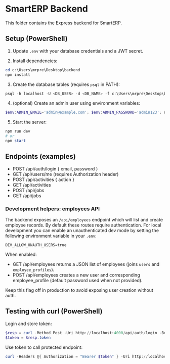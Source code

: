 # SmartERP Backend

This folder contains the Express backend for SmartERP.

## Setup (PowerShell)

1. Update `.env` with your database credentials and a JWT secret.

2. Install dependencies:

```powershell
cd c:\Users\mrpre\Desktop\backend
npm install
```

3. Create the database tables (requires `psql` in PATH):

```powershell
psql -h localhost -U <DB_USER> -d <DB_NAME> -f c:\Users\mrpre\Desktop\backend\schema.sql
```

4. (optional) Create an admin user using environment variables:

```powershell
$env:ADMIN_EMAIL='admin@example.com'; $env:ADMIN_PASSWORD='admin123'; npm run create-admin
```

5. Start the server:

```powershell
npm run dev
# or
npm start
```

## Endpoints (examples)

- POST /api/auth/login { email, password }
- GET /api/users/me (requires Authorization header)
- POST /api/activities { action }
- GET /api/activities
- POST /api/jobs
- GET /api/jobs

### Development helpers: employees API

The backend exposes an `/api/employees` endpoint which will list and create employee records. By default these routes require authentication. For local development you can enable an unauthenticated dev mode by setting the following environment variable in your `.env`:

```
DEV_ALLOW_UNAUTH_USERS=true
```

When enabled:
- GET /api/employees returns a JSON list of employees (joins `users` and `employee_profiles`).
- POST /api/employees creates a new user and corresponding employee_profile (default password used when not provided).

Keep this flag off in production to avoid exposing user creation without auth.

## Testing with curl (PowerShell)

Login and store token:

```powershell
$resp = curl -Method Post -Uri http://localhost:4000/api/auth/login -Body (@{email='admin@example.com'; password='admin123'} | ConvertTo-Json) -ContentType 'application/json' | ConvertFrom-Json
$token = $resp.token
```

Use token to call protected endpoint:

```powershell
curl -Headers @{ Authorization = "Bearer $token" } -Uri http://localhost:4000/api/users/me
```
